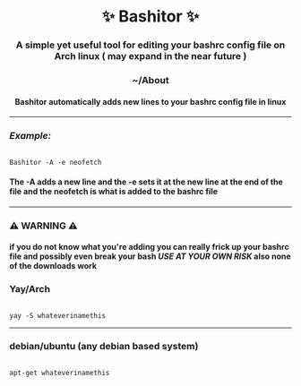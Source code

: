 <h1 align="center"> ✨ Bashitor ✨ </h1>

<h3 align="center">A simple yet useful tool for editing your bashrc config file on Arch linux ( may expand in the near future ) </h3>

<h3 align="center"> ~/About </h3>

<h4 align="center"> Bashitor automatically adds new lines to your bashrc config file in linux</h4>

-------------------------------------------------------------------------------------------------------

### *Example:*
```

Bashitor -A -e neofetch

```

#### The -A adds a new line and the -e sets it at the new line at the end of the file and the neofetch is what is added to the bashrc file 

---------------------------------

### ⚠️ WARNING ⚠️

#### if you do not know what you're adding you can really frick up your bashrc file and possibly even break your bash *USE AT YOUR OWN RISK* also none of the downloads work

### Yay/Arch


```

yay -S whateverinamethis

```

---------------------------------

### debian/ubuntu (any debian based system)
```

apt-get whateverinamethis

```

